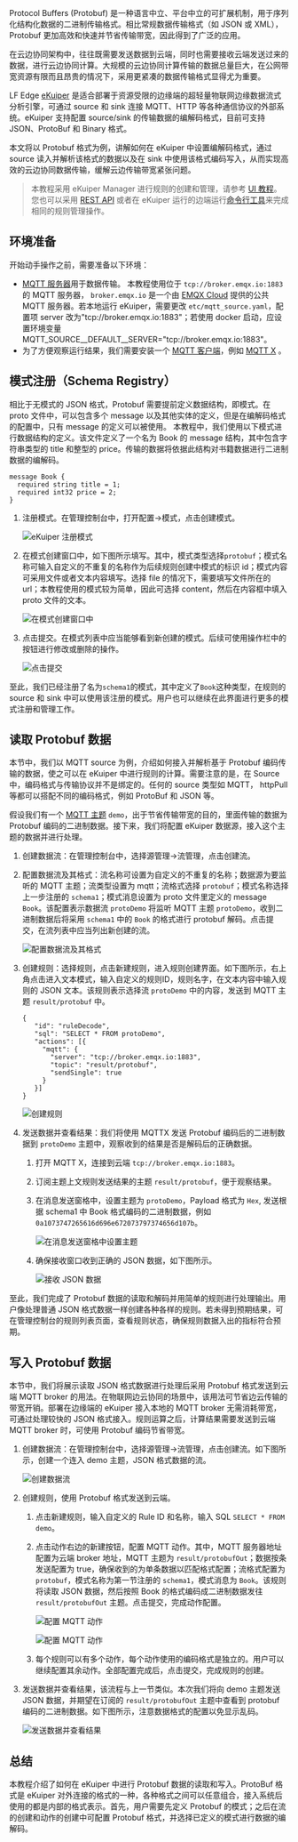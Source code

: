Protocol Buffers (Protobuf) 是一种语言中立、平台中立的可扩展机制，用于序列化结构化数据的二进制传输格式。相比常规数据传输格式（如 JSON 或 XML），Protobuf 更加高效和快速并节省传输带宽，因此得到了广泛的应用。

在云边协同架构中，往往既需要发送数据到云端，同时也需要接收云端发送过来的数据，进行云边协同计算。大规模的云边协同计算传输的数据总量巨大，在公网带宽资源有限而且昂贵的情况下，采用更紧凑的数据传输格式显得尤为重要。

LF Edge [eKuiper](https://ekuiper.org/zh) 是适合部署于资源受限的边缘端的超轻量物联网边缘数据流式分析引擎，可通过 source 和 sink 连接 MQTT、HTTP 等各种通信协议的外部系统。eKuiper 支持配置 source/sink 的传输数据的编解码格式，目前可支持 JSON、ProtoBuf 和 Binary 格式。

本文将以 Protobuf 格式为例，讲解如何在 eKuiper 中设置编解码格式，通过 source 读入并解析该格式的数据以及在 sink 中使用该格式编码写入，从而实现高效的云边协同数据传输，缓解云边传输带宽紧张问题。

> 本教程采用 eKuiper Manager 进行规则的创建和管理，请参考 [UI 教程](https://github.com/ngjaying/kuiper/blob/doc/docs/zh_CN/operation/manager-ui/overview.md)。您也可以采用 [REST API](https://ekuiper.org/docs/zh/latest/api/restapi/overview.html) 或者在 eKuiper 运行的边端运行[命令行工具](https://ekuiper.org/docs/zh/latest/api/cli/overview.html)来完成相同的规则管理操作。

## 环境准备

开始动手操作之前，需要准备以下环境：

- [MQTT 服务器](https://www.emqx.com/zh/mqtt/public-mqtt5-broker)用于数据传输。
   本教程使用位于 `tcp://broker.emqx.io:1883` 的 MQTT 服务器， `broker.emqx.io` 是一个由 [EMQX Cloud](https://www.emqx.com/zh/cloud) 提供的公共 MQTT 服务器。若本地运行 eKuiper，需要更改 `etc/mqtt_source.yaml`，配置项 server 改为"tcp://broker.emqx.io:1883"；若使用 docker 启动，应设置环境变量 MQTT_SOURCE__DEFAULT__SERVER="tcp://broker.emqx.io:1883"。
- 为了方便观察运行结果，我们需要安装一个 [MQTT 客户端](https://www.emqx.io/zh/mqtt-client)，例如 [MQTT X](https://mqttx.app/zh) 。

## 模式注册（Schema Registry）

相比于无模式的 JSON 格式，Protobuf 需要提前定义数据结构，即模式。在 proto 文件中，可以包含多个 message 以及其他实体的定义，但是在编解码格式的配置中，只有 message 的定义可以被使用。 本教程中，我们使用以下模式进行数据结构的定义。该文件定义了一个名为 Book 的 message 结构，其中包含字符串类型的 title 和整型的 price。传输的数据将依据此结构对书籍数据进行二进制数据的编解码。

```
message Book {
  required string title = 1; 
  required int32 price = 2;
}
```

1. 注册模式。在管理控制台中，打开配置->模式，点击创建模式。

   ![eKuiper 注册模式](https://assets.emqx.com/images/0e2996ee8ab4f8c37bc58717a539cddc.png)

2. 在模式创建窗口中，如下图所示填写。其中，模式类型选择`protobuf`；模式名称可输入自定义的不重复的名称作为后续规则创建中模式的标识 id；模式内容可采用文件或者文本内容填写。选择 file 的情况下，需要填写文件所在的 url；本教程使用的模式较为简单，因此可选择 content，然后在内容框中填入 proto 文件的文本。

   ![在模式创建窗口中](https://assets.emqx.com/images/28038a20766d7a9c31ad4d0d8b546e4c.png)

3. 点击提交。在模式列表中应当能够看到新创建的模式。后续可使用操作栏中的按钮进行修改或删除的操作。

   ![点击提交](https://assets.emqx.com/images/3e27dafaca5f2a8536c6fd184b4f0213.png)

至此，我们已经注册了名为`schema1`的模式，其中定义了`Book`这种类型，在规则的 source 和 sink 中可以使用该注册的模式。用户也可以继续在此界面进行更多的模式注册和管理工作。

## 读取 Protobuf 数据

本节中，我们以 MQTT source 为例，介绍如何接入并解析基于 Protobuf 编码传输的数据，使之可以在 eKuiper 中进行规则的计算。需要注意的是，在 Source 中，编码格式与传输协议并不是绑定的。任何的 source 类型如 MQTT， httpPull 等都可以搭配不同的编码格式，例如 ProtoBuf 和 JSON 等。

假设我们有一个 [MQTT 主题](https://www.emqx.com/zh/blog/advanced-features-of-mqtt-topics) `demo`，出于节省传输带宽的目的，里面传输的数据为 Protobuf 编码的二进制数据。接下来，我们将配置 eKuiper 数据源，接入这个主题的数据并进行处理。

1. 创建数据流：在管理控制台中，选择源管理->流管理，点击创建流。

2. 配置数据流及其格式：流名称可设置为自定义的不重复的名称；数据源为要监听的 MQTT 主题；流类型设置为 mqtt；流格式选择 `protobuf`；模式名称选择上一步注册的 `schema1`；模式消息设置为 proto 文件里定义的 message `Book`。该配置表示数据流 `protoDemo` 将监听 MQTT 主题 `protoDemo`，收到二进制数据后将采用 `schema1` 中的 `Book` 的格式进行 protobuf 解码。点击提交，在流列表中应当列出新创建的流。

   ![配置数据流及其格式](https://assets.emqx.com/images/dc8547ae835ffcf7049e4b5ea72e794a.png)

3. 创建规则：选择规则，点击新建规则，进入规则创建界面。如下图所示，右上角点击进入文本模式，输入自定义的规则ID，规则名字，在文本内容中输入规则的 JSON 文本。该规则表示选择流 `protoDemo` 中的内容，发送到 MQTT 主题 `result/protobuf` 中。

   ```
   {
      "id": "ruleDecode",
      "sql": "SELECT * FROM protoDemo",
      "actions": [{
        "mqtt": {
          "server": "tcp://broker.emqx.io:1883",
          "topic": "result/protobuf",
          "sendSingle": true
        }
      }]
   }
   ```

   ![创建规则](https://assets.emqx.com/images/46485a70b9b4fb7df7fbb58477650f74.png)

4. 发送数据并查看结果：我们将使用 MQTTX 发送 Protobuf 编码后的二进制数据到 `protoDemo` 主题中，观察收到的结果是否是解码后的正确数据。

   1. 打开 MQTT X，连接到云端 `tcp://broker.emqx.io:1883`。

   2. 订阅主题上文规则发送结果的主题 `result/protobuf`，便于观察结果。

   3. 在消息发送窗格中，设置主题为 `protoDemo`，Payload 格式为 `Hex`, 发送根据 schema1 中 Book 格式编码的二进制数据，例如 `0a1073747265616d696e672073797374656d107b`。

      ![在消息发送窗格中设置主题](https://assets.emqx.com/images/23d1b395ca3905eaf18e3aa653f9e909.png)

   4. 确保接收窗口收到正确的 JSON 数据，如下图所示。

      ![接收 JSON 数据](https://assets.emqx.com/images/d3861a5eacbe17b1c3e705dd29d733ba.png)

至此，我们完成了 Protobuf 数据的读取和解码并用简单的规则进行处理输出。用户像处理普通 JSON 格式数据一样创建各种各样的规则。若未得到预期结果，可在管理控制台的规则列表页面，查看规则状态，确保规则数据入出的指标符合预期。

## 写入 Protobuf 数据

本节中，我们将展示读取 JSON 格式数据进行处理后采用 Protobuf 格式发送到云端 MQTT broker 的用法。在物联网边云协同的场景中，该用法可节省边云传输的带宽开销。部署在边缘端的 eKuiper 接入本地的 MQTT broker 无需消耗带宽，可通过处理较快的 JSON 格式接入。规则运算之后，计算结果需要发送到云端 MQTT broker 时，可使用 Protobuf 编码节省带宽。

1. 创建数据流：在管理控制台中，选择源管理->流管理，点击创建流。如下图所示，创建一个连入 demo 主题，JSON 格式数据的流。

   ![创建数据流](https://assets.emqx.com/images/7e3737d9fa2f04d99cbce3322f4cbf5c.png)

2. 创建规则，使用 Protobuf 格式发送到云端。

   1. 点击新建规则，输入自定义的 Rule ID 和名称，输入 SQL `SELECT * FROM demo`。

   2. 点击动作右边的新建按钮，配置 MQTT 动作。其中，MQTT 服务器地址配置为云端 broker 地址，MQTT 主题为 `result/protobufOut`；数据按条发送配置为 true，确保收到的为单条数据以匹配格式配置；流格式配置为 `protobuf`，模式名称为第一节注册的 `schema1`，模式消息为 `Book`。该规则将读取 JSON 数据，然后按照 Book 的格式编码成二进制数据发往 `result/protobufOut` 主题。点击提交，完成动作配置。

       ![配置 MQTT 动作](https://assets.emqx.com/images/b63d361c197770c495d3588b5832e7a4.png)

       ![配置 MQTT 动作](https://assets.emqx.com/images/0cee82ec9171a3162f434c2bad496b97.png)

   3. 每个规则可以有多个动作，每个动作使用的编码格式是独立的。用户可以继续配置其余动作。全部配置完成后，点击提交，完成规则的创建。

3. 发送数据并查看结果，该流程与上一节类似。本次我们将向 demo 主题发送 JSON 数据，并期望在订阅的 `result/protobufOut` 主题中查看到 protobuf 编码的二进制数据。如下图所示，注意数据格式的配置以免显示乱码。

   ![发送数据并查看结果](https://assets.emqx.com/images/f105f404e25235ce6689d7648b77bdaa.png)

## 总结

本教程介绍了如何在 eKuiper 中进行 Protobuf 数据的读取和写入。ProtoBuf 格式是 eKuiper 对外连接的格式的一种，各种格式之间可以任意组合，接入系统后使用的都是内部的格式表示。首先，用户需要先定义 Protobuf 的模式；之后在流的创建和动作的创建中可配置 Protobuf 格式，并选择已定义的模式进行数据的编解码。
